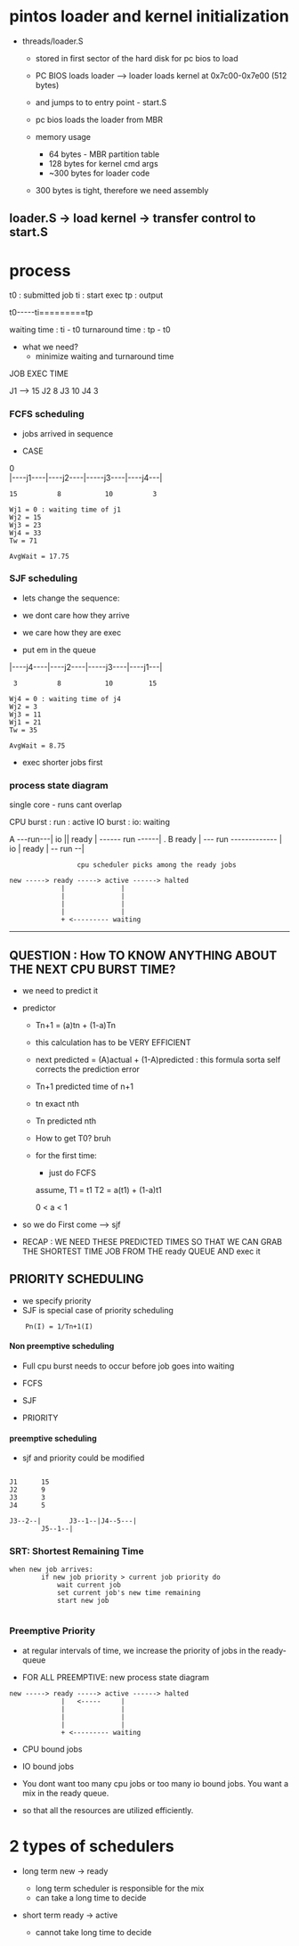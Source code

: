 # pintos loader and kernel initialization

- threads/loader.S
    - stored in first sector of the hard disk for pc bios to load
    - PC BIOS loads loader --> loader loads kernel at 0x7c00-0x7e00 (512 bytes)
    - and jumps to to entry point - start.S


    - pc bios loads the loader from MBR
    - memory usage
        - 64 bytes - MBR partition table
        - 128 bytes for kernel cmd args
        - ~300 bytes for loader code

    - 300 bytes is tight, therefore we need assembly


## loader.S -> load kernel -> transfer control to start.S


# process

t0 : submitted job 
ti : start exec
tp : output 

t0-----ti=========tp 


waiting time : ti - t0
turnaround time : tp - t0 


- what we need?
    - minimize waiting and turnaround time





JOB    EXEC TIME

J1  --> 15
J2      8
J3      10
J4      3


### FCFS scheduling

- jobs arrived in sequence

- CASE 

0   
|----j1----|----j2----|-----j3----|----j4---|

    15          8           10          3

    Wj1 = 0 : waiting time of j1
    Wj2 = 15
    Wj3 = 23
    Wj4 = 33
    Tw = 71

    AvgWait = 17.75




### SJF scheduling
- lets change the sequence:
- we dont care how they arrive
- we care how they are exec

- put em in the queue


|----j4----|----j2----|-----j3----|----j1---|

     3          8           10         15

    Wj4 = 0 : waiting time of j4
    Wj2 = 3
    Wj3 = 11
    Wj1 = 21
    Tw = 35

    AvgWait = 8.75


- exec shorter jobs first




### process state diagram

single core - runs cant overlap


CPU burst : run : active
IO burst : io: waiting


A ---run---| io           || ready | ------ run ------| .
B ready    | --- run ------------- | io       | ready | -- run --|



                     cpu scheduler picks among the ready jobs

```
new -----> ready -----> active ------> halted
             |              |
             |              |
             |              |
             |              |
             + <--------- waiting

```
-----
## QUESTION : How TO KNOW ANYTHING ABOUT THE NEXT CPU BURST TIME?

- we need to predict it

- predictor
    - Tn+1 = (a)tn + (1-a)Tn
    - this calculation has to be VERY EFFICIENT
    - next predicted = (A)actual + (1-A)predicted  : this formula sorta self corrects the prediction error


    - Tn+1 predicted time of n+1
    - tn exact nth
    - Tn predicted nth



    - How to get T0? bruh

    - for the first time:
        - just do FCFS  

        assume,  T1 = t1
        T2 = a(t1) + (1-a)t1

        0 < a < 1



- so we do First come --> sjf

- RECAP : WE NEED THESE PREDICTED TIMES SO THAT WE CAN GRAB THE SHORTEST TIME JOB FROM THE ready QUEUE AND exec it


## PRIORITY SCHEDULING

- we specify priority
- SJF is special case of priority scheduling

```
    Pn(I) = 1/Tn+1(I)
```


#### Non preemptive scheduling
- Full cpu burst needs to occur before job goes into waiting

- FCFS
- SJF
- PRIORITY


#### preemptive scheduling
- sjf and priority could be modified

```

J1      15
J2      9
J3      3
J4      5

J3--2--|       J3--1--|J4--5---|
        J5--1--|
```

### SRT: Shortest Remaining Time 
```
when new job arrives:
        if new job priority > current job priority do
            wait current job
            set current job's new time remaining
            start new job
        
```


### Preemptive Priority

- at regular intervals of time, we increase the priority of jobs in the ready-queue

- FOR ALL PREEMPTIVE: new process state diagram

```
new -----> ready -----> active ------> halted
             |   <-----     |
             |              |
             |              |
             |              |
             + <--------- waiting

```


- CPU bound jobs
- IO bound jobs

- You dont want too many cpu jobs or too many io bound jobs. You want a mix in the ready queue.
- so that all the resources are utilized efficiently.


# 2 types of schedulers

- long term new -> ready
    - long term scheduler is responsible for the mix
    - can take a long time to decide

- short term ready -> active
    - cannot take long time to decide
